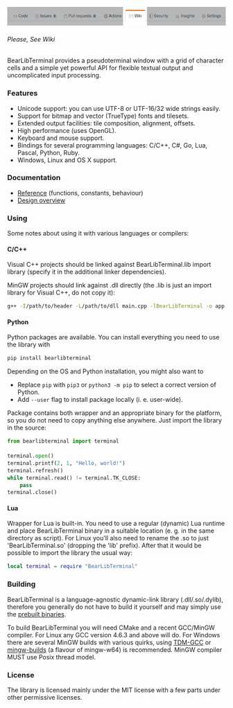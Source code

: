 ![SeeWiki](/Documentation/Screenshots/SeeWiki.png)
###### Please, See Wiki

BearLibTerminal provides a pseudoterminal window with a grid of character cells and a simple yet powerful API for flexible textual output and uncomplicated input processing.

### Features

* Unicode support: you can use UTF-8 or UTF-16/32 wide strings easily.
* Support for bitmap and vector (TrueType) fonts and tilesets.
* Extended output facilities: tile composition, alignment, offsets.
* High performance (uses OpenGL).
* Keyboard and mouse support.
* Bindings for several programming languages: С/С++, C#, Go, Lua, Pascal, Python, Ruby.
* Windows, Linux and OS X support.


### Documentation

* [Reference](http://foo.wyrd.name/en%3Abearlibterminal%3Areference) (functions, constants, behaviour)
* [Design overview](http://foo.wyrd.name/en%3Abearlibterminal%3Adesign)


### Using

Some notes about using it with various languages or compilers:


#### C/C++

Visual C++ projects should be linked against BearLibTerminal.lib import library (specify it in the additional linker dependencies).

MinGW projects should link against .dll directly (the .lib is just an import library for Visual C++, do not copy it):

```sh
g++ -I/path/to/header -L/path/to/dll main.cpp -lBearLibTerminal -o app.exe
```


#### Python

Python packages are available. You can install everything you need to use the library with

```sh
pip install bearlibterminal
```

Depending on the OS and Python installation, you might also want to

- Replace `pip` with `pip3` or `python3 -m pip` to select a correct version of Python.
- Add `--user` flag to install package locally (i. e. user-wide).

Package contains both wrapper and an appropriate binary for the platform, so you do not need to copy anything else anywhere. Just import the library in the source:

```python
from bearlibterminal import terminal

terminal.open()
terminal.printf(2, 1, "Hello, world!")
terminal.refresh()
while terminal.read() != terminal.TK_CLOSE:
    pass
terminal.close()
```

#### Lua

Wrapper for Lua is built-in. You need to use a regular (dynamic) Lua runtime and place BearLibTerminal binary
in a suitable location (e. g. in the same directory as script). For Linux you'll also need to rename the .so
to just 'BearLibTerminal.so' (dropping the 'lib' prefix). After that it would be possible to import the library
the usual way:

```lua
local terminal = require "BearLibTerminal" 
```

### Building

BearLibTerminal is a language-agnostic dynamic-link library (.dll/.so/.dylib), therefore you generally do not have
to build it yourself and may simply use the [prebuilt binaries](http://foo.wyrd.name/en:bearlibterminal#download).

To build BearLibTerminal you will need CMake and a recent GCC/MinGW compiler. For Linux any GCC version 4.6.3 and above
will do. For Windows there are several MinGW builds with various quirks, using [TDM-GCC](http://tdm-gcc.tdragon.net/) or
[mingw-builds](http://mingw-w64.org/doku.php/download/mingw-builds) (a flavour of mingw-w64) is recommended.
MinGW compiler MUST use Posix thread model.


### License

The library is licensed mainly under the MIT license with a few parts under other permissive licenses.
